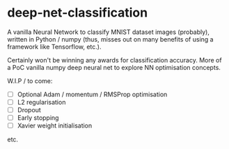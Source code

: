 # deep-net-classification

A vanilla Neural Network to classify MNIST dataset images (probably), written in Python / numpy (thus, misses out on many benefits of using a framework like Tensorflow, etc.).

Certainly won't be winning any awards for classification accuracy. More of a PoC vanilla numpy deep neural net to explore NN optimisation concepts.

W.I.P / to come:

- [ ] Optional Adam / momentum / RMSProp optimisation
- [ ] L2 regularisation
- [ ] Dropout
- [ ] Early stopping
- [ ] Xavier weight initialisation

etc.

